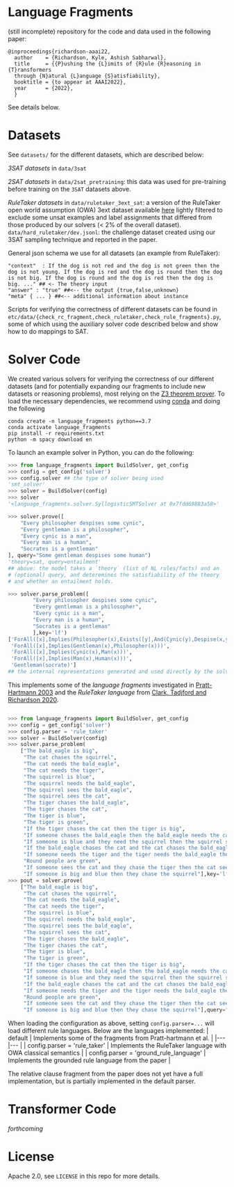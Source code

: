 Language Fragments
============

(still incomplete) repository for the code and data used in the following paper:
```
@inproceedings{richardson-aaai22,
  author    = {Richardson, Kyle, Ashish Sabharwal},
  title     = {{P}ushing the {L}imits of {R}ule {R}easoning in {T}ransformers
  through {N}atural {L}anguage {S}atisfiability},
  booktitle = {to appear at AAAI2022},
  year      = {2022},
  }
```
See details below.

Datasets
============

See `datasets/` for the different datasets, which are described below:

*3SAT datasets* in `data/3sat`

*2SAT datasets* in `data/2sat_pretraining`: this data was used for
 pre-training before training on the `3SAT` datasets above. 

*RuleTaker datasets* in `data/ruletaker_3ext_sat`: a version of the
 RuleTaker open world assumption (OWA) 3ext dataset available
 [here](https://allenai.org/data/proofwriter) lightly filtered to
 exclude some unsat examples and label assignments that differed from
 those produced by our solvers (< 2\% of the overall
 dataset). `data/hard_ruletaker/dev.jsonl`: the challenge dataset
 created using our 3SAT sampling technique and reported in the paper. 
  
General json schema we use for all datasets (an example from RuleTaker):
```
"context"  : If the dog is not red and the dog is not green then the dog is not young. If the dog is red and the dog is round then the dog is not big. If the dog is round and the dog is red then the dog is big. ..." ## <- The theory input
"answer" : "true" ##<-- the output {true,false,unknown}
"meta" { ... } ##<-- additional information about instance 
```

Scripts for verifying the correctness of different datasets can be
found in `etc/data/{check_rc_fragment,check_ruletaker,check_rule_fragments}.py`,
some of which using the auxiliary solver code described below and show
how to do mappings to SAT. 

Solver Code
============
We created various solvers for verifying the correctness of our
different datasets (and for potentially expanding our fragments to
include new datasets or reasoning problems), most relying on the [Z3 theorem prover](https://github.com/Z3Prover/z3). To load the necessary dependencies, we recommend using [conda](https://docs.conda.io/en/latest/miniconda.html) and doing the following
```
conda create -n language_fragments python==3.7
conda activate language_fragments
pip install -r requirements.txt
python -m spacy download en
```
To launch an example solver in Python, you can do the following:
```python 
>>> from language_fragments import BuildSolver, get_config
>>> config = get_config('solver')
>>> config.solver ## the type of solver being used
'smt_solver'
>>> solver = BuildSolver(config)
>>> solver
'<language_fragments.solver.SyllogisticSMTSolver at 0x7fdd69883a58>'

>>> solver.prove([
    "Every philosopher despises some cynic",
    "Every gentleman is a philosopher",
    "Every cynic is a man",
    "Every man is a human",
    "Socrates is a gentleman"
], query="Some gentleman despises some human")
'theory=sat, query=entailment'
## above: the model takes a `theory` (list of NL rules/facts) and an
# (optional) query, and deteremines the satisfiability of the theory
# and whether an entailment holds.

>>> solver.parse_problem([
        "Every philosopher despises some cynic",
        "Every gentleman is a philosopher",
        "Every cynic is a man",
        "Every man is a human",
        "Socrates is a gentleman"
        ],key='lf')
['ForAll([x],Implies(Philosopher(x),Exists([y],And(Cynic(y),Despise(x,y)))))',
 'ForAll([x],Implies(Gentleman(x),Philosopher(x)))',
 'ForAll([x],Implies(Cynic(x),Man(x)))',
 'ForAll([x],Implies(Man(x),Human(x)))',
 'Gentleman(socrate)']
## the internal representations generated and used directly by the solver
```
This implements some of the *language fragments* investigated in [Pratt-Hartmann 2003](http://www.cs.man.ac.uk/~ipratt/papers/nat_lang/jolli04.pdf) and the *RuleTaker language* from [Clark, Tadjford and Richardson 2020](https://arxiv.org/pdf/2002.05867.pdf).
```python

>>> from language_fragments import BuildSolver, get_config
>>> config = get_config('solver')
>>> config.parser = 'rule_taker'
>>> solver = BuildSolver(config)
>>> solver.parse_problem(
    ["The bald_eagle is big", 
     "The cat chases the squirrel", 
     "The cat needs the bald_eagle", 
     "The cat needs the tiger", 
     "The squirrel is blue", 
     "The squirrel needs the bald_eagle", 
     "The squirrel sees the bald_eagle", 
     "The squirrel sees the cat", 
     "The tiger chases the bald_eagle", 
     "The tiger chases the cat", 
     "The tiger is blue", 
     "The tiger is green", 
     "If the tiger chases the cat then the tiger is big", 
     "If someone chases the bald_eagle then the bald_eagle needs the cat", 
     "If someone is blue and they need the squirrel then the squirrel sees the bald_eagle", 
     "If the bald_eagle chases the cat and the cat chases the bald_eagle then the bald_eagle sees the squirrel",
     "If someone needs the tiger and the tiger needs the bald_eagle then they are red", 
     "Round people are green", 
     "If someone sees the cat and they chase the tiger then the cat sees the bald_eagle", 
     "If someone is big and blue then they chase the squirrel"],key='lf')
>>> pout = solver.prove(
    ["The bald_eagle is big", 
     "The cat chases the squirrel", 
     "The cat needs the bald_eagle", 
     "The cat needs the tiger", 
     "The squirrel is blue", 
     "The squirrel needs the bald_eagle", 
     "The squirrel sees the bald_eagle", 
     "The squirrel sees the cat", 
     "The tiger chases the bald_eagle", 
     "The tiger chases the cat", 
     "The tiger is blue", 
     "The tiger is green", 
     "If the tiger chases the cat then the tiger is big", 
     "If someone chases the bald_eagle then the bald_eagle needs the cat", 
     "If someone is blue and they need the squirrel then the squirrel sees the bald_eagle", 
     "If the bald_eagle chases the cat and the cat chases the bald_eagle then the bald_eagle sees the squirrel",
     "If someone needs the tiger and the tiger needs the bald_eagle then they are red", 
     "Round people are green", 
     "If someone sees the cat and they chase the tiger then the cat sees the bald_eagle", 
     "If someone is big and blue then they chase the squirrel"],query="The squirrel is blue")
```

When loading the configuration as above, setting `config.parser=...`
will load different rule languages. Below are the languages
implemented:
| default 	| Implements some of the fragments from Pratt-hartmann et al.  	|
|---	|---	|
| config.parser = 'rule_taker' 	| Implements the RuleTaker language with OWA classical semantics 	|
| config.parser = 'ground_rule_language' 	| Implements the grounded rule language from the paper 	|


The relative clause fragment from the paper does not yet have a full
implementation, but is partially implemented in the default parser. 


Transformer Code
============
*forthcoming* 

License
============
Apache 2.0, see `LICENSE` in this repo for more details.

